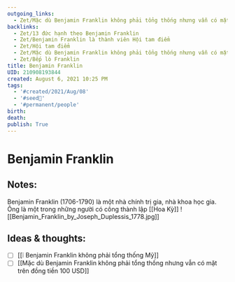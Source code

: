 ```yaml
---
outgoing_links:
  - Zet/Mặc dù Benjamin Franklin không phải tổng thống nhưng vẫn có mặt trên đồng tiền 100 USD
backlinks:
  - Zet/13 đức hạnh theo Benjamin Franklin
  - Zet/Benjamin Franklin là thành viên Hội tam điểm
  - Zet/Hội tam điểm
  - Zet/Mặc dù Benjamin Franklin không phải tổng thống nhưng vẫn có mặt trên đồng tiền 100 USD
  - Zet/Bếp lò Franklin
title: Benjamin Franklin
UID: 210908193844
created: August 6, 2021 10:25 PM
tags:
  - '#created/2021/Aug/08'
  - '#seed🥜'
  - '#permanent/people'
birth: 
death: 
publish: True
---
```

# Benjamin Franklin

## Notes:
Benjamin Franklin (1706-1790) là một nhà chính trị gia, nhà khoa học gia. Ông là một trong những người có công thành lập [[Hoa Kỳ]]
![[Benjamin_Franklin_by_Joseph_Duplessis_1778.jpg]]

## Ideas & thoughts:
- [ ] [[❕ Benjamin Franklin không phải tổng thống Mỹ]]
- [ ] [[Mặc dù Benjamin Franklin không phải tổng thống nhưng vẫn có mặt trên đồng tiền 100 USD]]

